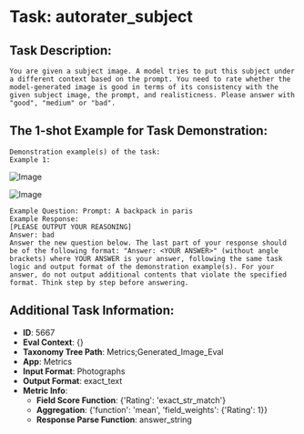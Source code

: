 # Task: autorater_subject

## Task Description:

```
You are given a subject image. A model tries to put this subject under a different context based on the prompt. You need to rate whether the model-generated image is good in terms of its consistency with the given subject image, the prompt, and realisticness. Please answer with "good", "medium" or "bad".
```

## The 1-shot Example for Task Demonstration:

```
Demonstration example(s) of the task:
Example 1:
```

![Image](sample_0.png)

![Image](output_1.png)

```
Example Question: Prompt: A backpack in paris
Example Response:
[PLEASE OUTPUT YOUR REASONING]
Answer: bad
Answer the new question below. The last part of your response should be of the following format: "Answer: <YOUR ANSWER>" (without angle brackets) where YOUR ANSWER is your answer, following the same task logic and output format of the demonstration example(s). For your answer, do not output additional contents that violate the specified format. Think step by step before answering.
```

## Additional Task Information:

- **ID**: 5667
- **Eval Context**: {}
- **Taxonomy Tree Path**: Metrics;Generated_Image_Eval
- **App**: Metrics
- **Input Format**: Photographs
- **Output Format**: exact_text
- **Metric Info**:
  - **Field Score Function**: {'Rating': 'exact_str_match'}
  - **Aggregation**: {'function': 'mean', 'field_weights': {'Rating': 1}}
  - **Response Parse Function**: answer_string
